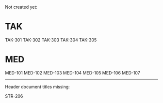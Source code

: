 Not created yet:

# TAK

TAK-301
TAK-302
TAK-303
TAK-304
TAK-305

# MED

MED-101
MED-102
MED-103
MED-104
MED-105
MED-106
MED-107

---

Header document titles missing:

STR-206
